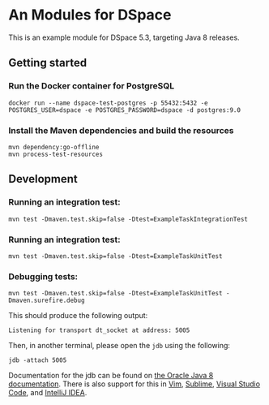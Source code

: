 # An Modules for DSpace

This is an example module for DSpace 5.3, targeting Java 8 releases.

## Getting started

### Run the Docker container for PostgreSQL
```
docker run --name dspace-test-postgres -p 55432:5432 -e POSTGRES_USER=dspace -e POSTGRES_PASSWORD=dspace -d postgres:9.0
```

### Install the Maven dependencies and build the resources
```
mvn dependency:go-offline
mvn process-test-resources
```

## Development

### Running an integration test:
```
mvn test -Dmaven.test.skip=false -Dtest=ExampleTaskIntegrationTest
```

### Running an integration test:
```
mvn test -Dmaven.test.skip=false -Dtest=ExampleTaskUnitTest
```

### Debugging tests:
```
mvn test -Dmaven.test.skip=false -Dtest=ExampleTaskUnitTest -Dmaven.surefire.debug
```

This should produce the following output:
```
Listening for transport dt_socket at address: 5005
```

Then, in another terminal, please open the `jdb` using the following:
```
jdb -attach 5005
```

Documentation for the jdb can be found on [the Oracle Java 8 documentation](https://docs.oracle.com/javase/8/docs/technotes/tools/windows/jdb.html). There is also support for this in [Vim](https://gitlab.com/Dica-Developer/vim-jdb), [Sublime](https://github.com/jdebug/JDebug), [Visual Studio Code](https://marketplace.visualstudio.com/items?itemName=vscjava.vscode-java-debug), and [IntelliJ IDEA](https://www.jetbrains.com/help/idea/debugging-your-first-java-application.html).
